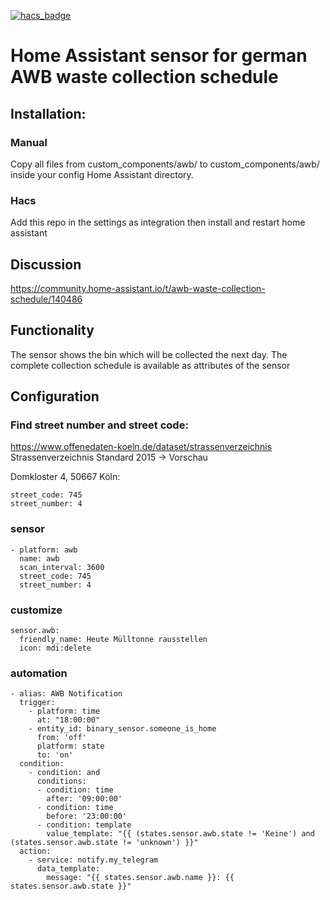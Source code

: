 [![hacs_badge](https://img.shields.io/badge/HACS-Custom-orange.svg)](https://github.com/custom-components/hacs)

# Home Assistant sensor for german AWB waste collection schedule

## Installation:
### Manual
Copy all files from custom_components/awb/ to custom_components/awb/ inside your config Home Assistant directory.
### Hacs
Add this repo in the settings as integration then install and restart home assistant

## Discussion
https://community.home-assistant.io/t/awb-waste-collection-schedule/140486

## Functionality
The sensor shows the bin which will be collected the next day. The complete collection schedule is available as attributes of the sensor 

## Configuration

### Find street number and street code:
https://www.offenedaten-koeln.de/dataset/strassenverzeichnis  
Strassenverzeichnis Standard 2015 -> Vorschau  
  
Domkloster 4, 50667 Köln:
 ```
street_code: 745
street_number: 4
```

### sensor
```
- platform: awb
  name: awb
  scan_interval: 3600
  street_code: 745
  street_number: 4
```

### customize
```
sensor.awb:
  friendly_name: Heute Mülltonne rausstellen
  icon: mdi:delete
```

### automation
```
- alias: AWB Notification
  trigger:
    - platform: time
      at: "18:00:00"
    - entity_id: binary_sensor.someone_is_home
      from: 'off'
      platform: state
      to: 'on'
  condition:
    - condition: and
      conditions:
      - condition: time
        after: '09:00:00'
      - condition: time
        before: '23:00:00'
      - condition: template
        value_template: "{{ (states.sensor.awb.state != 'Keine') and (states.sensor.awb.state != 'unknown') }}"
  action:
    - service: notify.my_telegram
      data_template:
        message: "{{ states.sensor.awb.name }}: {{  states.sensor.awb.state }}"
```
